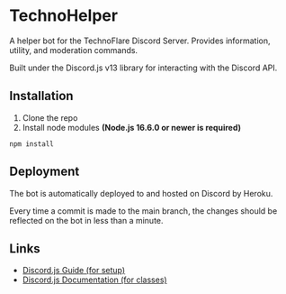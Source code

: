 # TechnoHelper
A helper bot for the TechnoFlare Discord Server. Provides information, utility, and moderation commands.

Built under the Discord.js v13 library for interacting with the Discord API.

## Installation
1. Clone the repo
2. Install node modules **(Node.js 16.6.0 or newer is required)**
```sh-session
npm install
```

## Deployment
The bot is automatically deployed to and hosted on Discord by Heroku.

Every time a commit is made to the main branch, the changes should be reflected on the bot in less than a minute.

## Links
- [Discord.js Guide (for setup)](https://discordjs.guide/)
- [Discord.js Documentation (for classes)](https://discord.js.org/#/docs)
